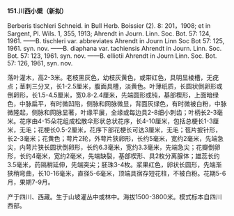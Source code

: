 **151.川西小檗（新拟）**

Berberis tischleri Schneid. in Bull Herb. Boissier (2). 8: 201，1908; et in Sargent, Pl. Wils. 1, 355, 1913; Ahrendt in Journ. Linn. Soc. Bot. 57: 124, 1961. ——B. tischleri var. abbreviates Ahrendt in Journ Linn Soc Bot 57: 125, 1961. syn. nov. ——B. diaphana var. tachiensis Ahrendt in Journ. Linn. Soc. Bot. 57: 123, 1961. syn. nov. ——B. elliotii Ahrendt in Journ Linn. Soc. Bot. 57: 126, 1961, syn. nov.

落叶灌木，高2-3米。老枝黑灰色，幼枝灰黄色，或带红色，具明显棱槽，无疣点；茎刺三分叉，长1-2.5厘米，腹面具槽，淡黄色。叶薄纸质，长圆状倒卵形或倒卵形，长1.5-4.5厘米，宽0.8-2.4厘米，先端圆形或钝，基部楔形，上面暗绿色，中脉扁平，有时微凹陷，侧脉和网脉微显，背面灰绿色，有时微被白粉，中脉微隆起，侧脉和网脉显著，叶缘平展，全缘或每边具2-8细小刺齿；叶柄长2-3毫米。花序由4-15朵花组成松散伞形状总状花序，长4-10厘米，包括总梗长1-3厘米，无毛；花梗长0.5-2厘米，花序下部花梗长可达3厘米，无毛；苞片披针形，长2-3毫米；花黄色；萼片2轮，外萼片狭卵形，长约5毫米，宽约2毫米，先端急尖，内萼片狭长圆状倒卵形，长约6.3毫米，宽约3.3毫米，先端急尖；花瓣倒卵形，长约4毫米，宽约2毫米，先端缺裂，基部楔形、具2枚分离腺体；雄蕊长约3.5毫米，药隔稍延伸，先端突尖；胚珠3-4枚。浆果红色，卵状长圆形，先端渐狭稍弯曲，长10-16毫米，直径5-6毫米，顶端具宿存短花柱，不被白粉。花期5-6月，果期7-9月。

产于四川、西藏。生于山坡灌丛中或林中。海拔1500-3800米。模式标本自四川西部。
